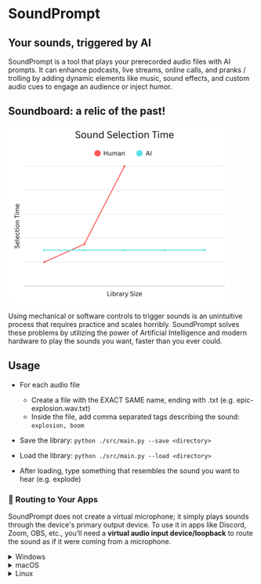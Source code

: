 <!-- LICENSE HEADER MANAGED BY add-license-header

Copyright (C) 2025 Ethorbit

This file is part of SoundPrompt.

SoundPrompt is free software: you can redistribute it and/or
modify it under the terms of the GNU General Public License
as published by the Free Software Foundation, either version 3
of the License, or (at your option) any later version.

SoundPrompt is distributed in the hope that it will be useful,
but WITHOUT ANY WARRANTY; without even the implied warranty of
MERCHANTABILITY or FITNESS FOR A PARTICULAR PURPOSE.
See the GNU General Public License for more details.

You should have received a copy of the
GNU General Public License along with SoundPrompt.
If not, see <https://www.gnu.org/licenses/>.
-->

# SoundPrompt
## Your sounds, triggered by AI

SoundPrompt is a tool that plays your prerecorded audio files with AI prompts. It can enhance podcasts, live streams, online calls, and pranks / trolling by adding dynamic elements like music, sound effects, and custom audio cues to engage an audience or inject humor.



## Soundboard: a relic of the past!
![Sound Selection Time chart](./resources/sound-selection-time-chart.png)

Using mechanical or software controls to trigger sounds is an unintuitive process that requires practice and scales horribly. SoundPrompt solves these problems by utilizing the power of Artificial Intelligence and modern hardware to play the sounds you want, faster than you ever could.

## Usage

* For each audio file
  * Create a file with the EXACT SAME name, ending with .txt (e.g. epic-explosion.wav.txt)
  * Inside the file, add comma separated tags describing the sound: `explosion, boom`

* Save the library: `python ./src/main.py --save <directory>`

* Load the library: `python ./src/main.py --load <directory>`

* After loading, type something that resembles the sound you want to hear (e.g. explode)

### 🎤 Routing to Your Apps
SoundPrompt does not create a virtual microphone; it simply plays sounds through the device's primary output device.
To use it in apps like Discord, Zoom, OBS, etc., you’ll need a **virtual audio input device/loopback** to route the sound as if it were coming from a microphone.

<details>
<summary>Windows</summary>

- Install [VB-Cable Free](https://vb-audio.com/Cable/) (single virtual cable).  
- Set SoundPrompt’s output to *VB-Cable Input*.  
- In Discord (or any other app), select *VB-Cable Output* as your microphone.

</details>

<details>
<summary>macOS</summary>

- Use [BlackHole](https://github.com/ExistentialAudio/BlackHole) (free, open-source).  
- Route SoundPrompt through the virtual device.  
- Choose that virtual device as the input in your app.  

</details>

<details>
<summary>Linux</summary>

- Use **PulseAudio** (usually preinstalled) or **JACK** (optional advanced routing).  
- With `pavucontrol`, create a loopback from SoundPrompt’s output to a virtual input.  
- Select the virtual input as your microphone in the target app.  

</details>

